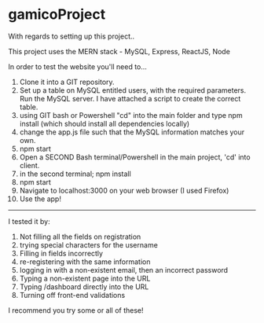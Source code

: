 # gamicoProject

With regards to setting up this project..

This project uses the MERN stack - MySQL, Express, ReactJS, Node

In order to test the website you'll need to...
1) Clone it into a GIT repository.
2) Set up a table on MySQL entitled users, with the required parameters. Run the MySQL server. I have attached a script to create the correct table.
3) using GIT bash or Powershell "cd" into the main folder and type npm install (which should install all dependencies locally)
4) change the app.js file such that the MySQL information matches your own.
5) npm start
6) Open a SECOND Bash terminal/Powershell in the main project, 'cd' into client.
7) in the second terminal; npm install
8) npm start
9) Navigate to localhost:3000 on your web browser (I used Firefox)
10) Use the app!

--------------------------------------------------------------
I tested it by:

1) Not filling all the fields on registration
2) trying special characters for the username
3) Filling in fields incorrectly
4) re-registering with the same information
5) logging in with a non-existent email, then an incorrect password
6) Typing a non-existent page into the URL
7) Typing /dashboard directly into the URL
8) Turning off front-end validations

I recommend you try some or all of these!

